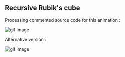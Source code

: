 ## Recursive Rubik's cube

Processing commented source code for this animation :

![gif image](recursive-rubiks-optimized.gif)

Alternative version :

![gif image](rubiks-tumblr-version.gif)
